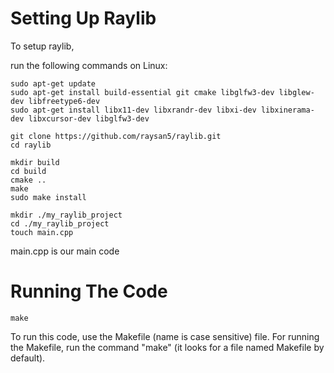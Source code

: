 # Setting Up Raylib

To setup raylib,

run the following commands on Linux:
```
sudo apt-get update
sudo apt-get install build-essential git cmake libglfw3-dev libglew-dev libfreetype6-dev
sudo apt-get install libx11-dev libxrandr-dev libxi-dev libxinerama-dev libxcursor-dev libglfw3-dev

git clone https://github.com/raysan5/raylib.git
cd raylib

mkdir build
cd build
cmake ..
make
sudo make install

mkdir ./my_raylib_project
cd ./my_raylib_project
touch main.cpp
```

main.cpp is our main code

# Running The Code

```
make
```

To run this code, use the Makefile (name is case sensitive) file. For running the Makefile, run the command "make" (it looks for a file named Makefile by default).
